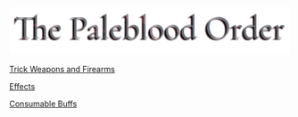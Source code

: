 <a id= "logo" href="https://fellipepombo.github.io/BloodandBeastsTTRPG/">
  <img src="assets/images/logo.png">
</a>

[Trick Weapons and Firearms](hunter-badges.md)

[Effects](effects.md)


[Consumable Buffs](item-buffs.md)